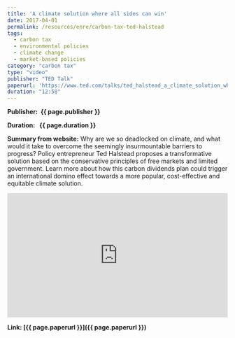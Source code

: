 ```yaml
---
title: 'A climate solution where all sides can win'
date: 2017-04-01
permalink: /resources/enre/carbon-tax-ted-halstead
tags:
  - carbon tax
  - environmental policies
  - climate change
  - market-based policies
category: "carbon tax"
type: "video"
publisher: "TED Talk"
paperurl: 'https://www.ted.com/talks/ted_halstead_a_climate_solution_where_all_sides_can_win?subtitle=en'
duration: "12:58"
---
```



**<span class="bold-podcast">Publisher: </span>&nbsp;<span class="text-podcast">{{ page.publisher }}</span>**

**<span class="bold-podcast">Duration: </span>&nbsp;<span class="text-podcast"> {{ page.duration }}</span>**

**<span class="bold-podcast">Summary from website:</span>**
Why are we so deadlocked on climate, and what would it take to overcome the seemingly insurmountable barriers to progress? Policy entrepreneur Ted Halstead proposes a transformative solution based on the conservative principles of free markets and limited government. Learn more about how this carbon dividends plan could trigger an international domino effect towards a more popular, cost-effective and equitable climate solution.

<div style="max-width:1024px">
  <div style="position:relative;height:0;padding-bottom:56.25%">
    <iframe src="https://embed.ted.com/talks/ted_halstead_a_climate_solution_where_all_sides_can_win?subtitle=en" width="1024px" height="576px" title="A climate solution where all sides can win" style="position:absolute;left:0;top:0;width:100%;height:100%"  frameborder="0" scrolling="no" allowfullscreen onload="window.parent.postMessage('iframeLoaded', 'https://embed.ted.com')"></iframe>
  </div>
</div>


**<span class="small-podcast">Link:</span>&nbsp;<span class="links-podcast">[{{ page.paperurl }}]({{ page.paperurl }})</span>**